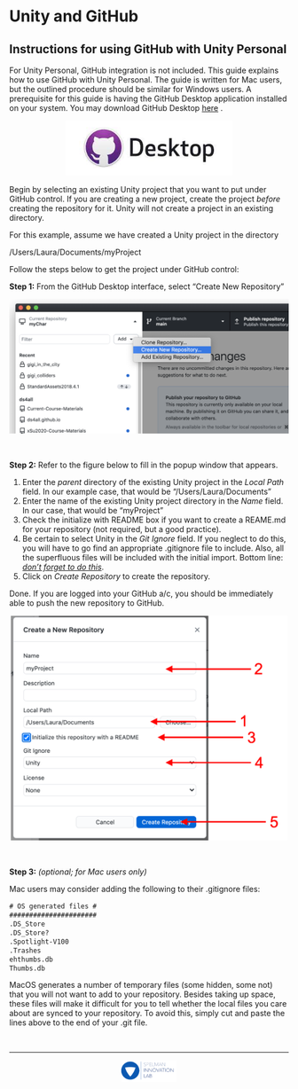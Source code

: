 Unity and GitHub
================


Instructions for using GitHub with Unity Personal
-------------------------------------------------

For Unity Personal, GitHub integration is not included.  This guide explains how to use GitHub with Unity Personal.  The guide is written for Mac users, but the outlined procedure should be similar for Windows users.  A prerequisite for this guide is having the GitHub Desktop application installed on your system.  You may download GitHub Desktop [here](https://desktop.github.com/) .

<p align="center">
<img src="git_hub_logo.jpg" width="300">
</p>

Begin by selecting an existing Unity project that you want to put under GitHub control.  If you are creating a new project, create the project *before* creating the repository for it.  Unity will not create a project in an existing directory.

For this example, assume we have created a Unity project in the directory

/Users/Laura/Documents/myProject

Follow the steps below to get the project under GitHub control:

**Step 1:** From the GitHub Desktop interface, select “Create New Repository”

<p align="center">
<img src="Fig1.png" width="800">
</p>
<br>

**Step 2:** Refer to the figure below to fill in the popup window that appears.



1. Enter the *parent* directory of the existing Unity project in the *Local Path* field.  In our example case, that would be “/Users/Laura/Documents”
2. Enter the name of the existing Unity project directory in the *Name* field.  In our case, that would be “myProject”
3. Check the initialize with README box if you want to create a REAME.md for your repository (not required, but a good practice).
4. Be certain to select Unity in the *Git Ignore* field.  If you neglect to do this, you will have to go find an appropriate .gitignore file to include.  Also, all the superfluous files will be included with the initial import.  Bottom line: *<span style="text-decoration:underline;">don’t forget to do this</span>*.
5. Click on *Create Repository* to create the repository.

Done.  If you are logged into your GitHub a/c, you should be immediately able to push the new repository to GitHub.

<p align="center">
<img src="Fig2.png" width="500">
</p>
<br>

**Step 3:** *(optional; for Mac users only)*

Mac users may consider adding the following to their .gitignore files:


```
# OS generated files #
######################
.DS_Store
.DS_Store?
.Spotlight-V100
.Trashes
ehthumbs.db
Thumbs.db
```


MacOS generates a number of temporary files (some hidden, some not) that you will not want to add to your repository.  Besides taking up space, these files will make it difficult for you to tell whether the local files you care about are synced to your repository.  To avoid this, simply cut and paste the lines above to the end of your .git file.  


<br><hr>
<p align="center">
<img src="../images/il_logo.png" width="100">
</p>
